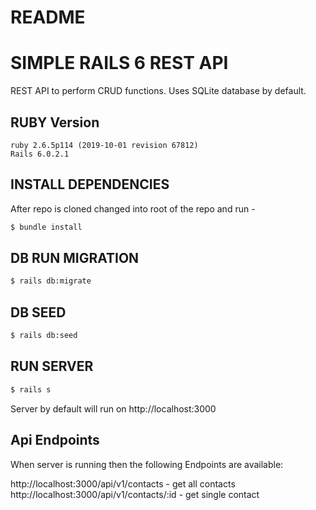 # README

# SIMPLE RAILS 6 REST API

REST API to perform CRUD functions. Uses SQLite database by default.

## RUBY Version

    ruby 2.6.5p114 (2019-10-01 revision 67812)
    Rails 6.0.2.1

## INSTALL DEPENDENCIES

After repo is cloned changed into root of the repo and run -

```bash
$ bundle install
```

## DB RUN MIGRATION

```bash
$ rails db:migrate
```

## DB SEED

```bash
$ rails db:seed
```

## RUN SERVER

```bash
$ rails s
```
Server by default will run on http://localhost:3000

## Api Endpoints

When server is running then the following Endpoints are available:

http://localhost:3000/api/v1/contacts - get all contacts
http://localhost:3000/api/v1/contacts/:id - get single contact
